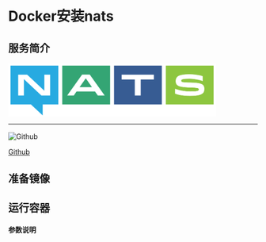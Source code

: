 # **Docker安装nats** #
## 服务简介 ##


<img src="./../images/nats.png" width = "420" alt="Github" align=center />

* * *

 <img src="https://github.com/favicon.ico" width = "20" alt="Github" align=center />

[ Github ](https://github.com/nats-io/nats-server)
## 准备镜像 ##
## 运行容器 ##
#### 参数说明 ####